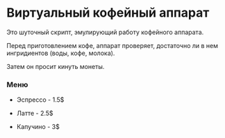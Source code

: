 # Виртуальный кофейный аппарат

Это шуточный скрипт, эмулирующий работу кофейного аппарата.

Перед приготовлением кофе, аппарат проверяет, достаточно ли в 
нем ингридиентов (воды, кофе, молока).

Затем он просит кинуть монеты.


### Меню

- Эспрессо - 1.5$

- Латте - 2.5$

- Капучино - 3$
